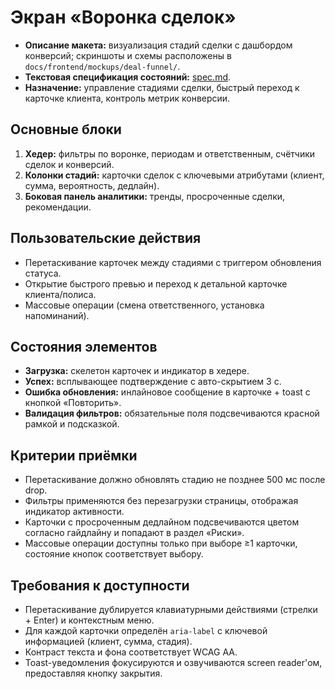 # Экран «Воронка сделок»

- **Описание макета:** визуализация стадий сделки с дашбордом конверсий; скриншоты и схемы расположены в `docs/frontend/mockups/deal-funnel/`.
- **Текстовая спецификация состояний:** [spec.md](mockups/deal-funnel/spec.md).
- **Назначение:** управление стадиями сделки, быстрый переход к карточке клиента, контроль метрик конверсии.

## Основные блоки
1. **Хедер:** фильтры по воронке, периодам и ответственным, счётчики сделок и конверсий.
2. **Колонки стадий:** карточки сделок с ключевыми атрибутами (клиент, сумма, вероятность, дедлайн).
3. **Боковая панель аналитики:** тренды, просроченные сделки, рекомендации.

## Пользовательские действия
- Перетаскивание карточек между стадиями с триггером обновления статуса.
- Открытие быстрого превью и переход к детальной карточке клиента/полиса.
- Массовые операции (смена ответственного, установка напоминаний).

## Состояния элементов
- **Загрузка:** скелетон карточек и индикатор в хедере.
- **Успех:** всплывающее подтверждение с авто-скрытием 3 с.
- **Ошибка обновления:** инлайновое сообщение в карточке + toast с кнопкой «Повторить».
- **Валидация фильтров:** обязательные поля подсвечиваются красной рамкой и подсказкой.

## Критерии приёмки
- Перетаскивание должно обновлять стадию не позднее 500 мс после drop.
- Фильтры применяются без перезагрузки страницы, отображая индикатор активности.
- Карточки с просроченным дедлайном подсвечиваются цветом согласно гайдлайну и попадают в раздел «Риски».
- Массовые операции доступны только при выборе ≥1 карточки, состояние кнопок соответствует выбору.

## Требования к доступности
- Перетаскивание дублируется клавиатурными действиями (стрелки + Enter) и контекстным меню.
- Для каждой карточки определён `aria-label` с ключевой информацией (клиент, сумма, стадия).
- Контраст текста и фона соответствует WCAG AA.
- Toast-уведомления фокусируются и озвучиваются screen reader'ом, предоставляя кнопку закрытия.
